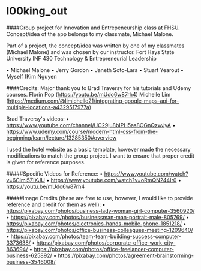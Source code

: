 # l00king_out
####Group project for Innovation and Entrepeneurship class at FHSU. Concept/idea of the app belongs to my classmate, Michael Malone.

Part of a project, the concept/idea was written by one of my classmates (Michael Malone) and was chosen by our instructor.
Fort Hays State University
INF 430 Technology & Entrepreneurial Leadership

•	Michael Malone
•	Jerry Gordon
•	Janeth Soto-Lara
•	Stuart Yearout
•	Myself (Kim Nguyen


####Credits:
Major thank you to Brad Traversy for his tutorials and Udemy courses.
Florin Pop (https://youtu.be/mUdo6w87rh4)
Michelle Lim (https://medium.com/@limichelle21/integrating-google-maps-api-for-multiple-locations-a4329517977a)

Brad Traversy's videos:
•	https://www.youtube.com/channel/UC29ju8bIPH5as8OGnQzwJyA
•	https://www.udemy.com/course/modern-html-css-from-the-beginning/learn/lecture/13285350#overview

I used the hotel website as a basic template, however made the necessary modifications to match the group project. I want to ensure that proper credit is given for reference purposes.

#####Specific Videos for Reference:
•	https://www.youtube.com/watch?v=6Ciml5ZlXJU
•	https://www.youtube.com/watch?v=oRmQN244Ir0
•	https://youtu.be/mUdo6w87rh4

#####Image Credits (these are free to use, however, I would like to provide reference and credit for them as well):
•	https://pixabay.com/photos/business-lady-woman-girl-computer-3560920/
•	https://pixabay.com/photos/businessman-man-portrait-male-805769/
•	https://pixabay.com/photos/electronics-hands-mobile-phone-1851218/
•	https://pixabay.com/photos/office-business-colleagues-meeting-1209640/
•	https://pixabay.com/photos/team-team-building-success-computer-3373638/
•	https://pixabay.com/photos/corporate-office-work-city-863694/
•	https://pixabay.com/photos/office-freelancer-computer-business-625892/
•	https://pixabay.com/photos/agreement-brainstorming-business-3546008/

